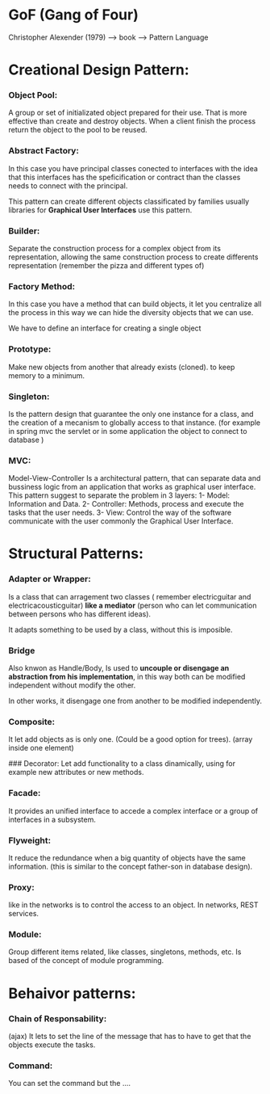 

GoF (Gang of Four)
==================

Christopher Alexender (1979) --> book --> Pattern Language


Creational Design Pattern:
==========================

### Object Pool:
A group or set of initializated object prepared for their use.
That is more effective than create and destroy objects.
When a client finish the process return the object to the pool
to be reused.

### Abstract Factory:
In this case you have principal classes conected to interfaces
with the idea that this interfaces has the speficification or
contract than the classes needs to connect with the principal.

This pattern can create different objects classificated by 
families usually libraries for **Graphical User Interfaces**
use this pattern.

### Builder:
Separate the construction process for a complex object from its
representation, allowing the same construction process to create
differents representation (remember the pizza and different types of)

### Factory Method:
In this case you have a method that can build objects, it let you
centralize all the process in this way we can hide the diversity 
objects that we can use.

We have to define an interface for creating a single object

### Prototype:
Make new objects from another that already exists (cloned).
to keep memory to a minimum.

### Singleton:
Is the pattern design that guarantee the only one instance for a 
class, and the creation of a mecanism to globally access to that 
instance. (for example in spring mvc the servlet or in some 
application the object to connect to database )

### MVC:
Model-View-Controller
Is a architectural pattern, that can separate data and bussiness logic 
from an application that works as graphical user interface.
This pattern suggest to separate the problem in 3 layers:
1- Model: Information and Data.
2- Controller: Methods, process and execute the tasks that the 
               user needs.
3- View: Control the way of the software communicate with the user
         commonly the Graphical User Interface.


Structural Patterns:
====================

### Adapter or Wrapper: 
Is a class that can arragement two classes ( remember electricguitar and electricacousticguitar) **like a mediator** (person who can let communication between
persons who has different ideas).

It adapts something to be used by a class, without this is imposible.

### Bridge
Also knwon as Handle/Body, Is used to **uncouple or disengage 
an abstraction from his implementation**, in this way both
can be modified independent without modify the other.

In other works, it disengage one from another to be modified
independently.

### Composite:
It let add objects as is only one. (Could be a good option for trees).
(array inside one element)

### Decorator:
Let add functionality to a class dinamically, using for example new
attributes or new methods.

### Facade:
It provides an unified interface to accede a complex interface or 
a group of interfaces in a subsystem.

### Flyweight:
It reduce the redundance when a big quantity of objects have the same
information.
(this is similar to the concept father-son in database design).

### Proxy:
like in the networks is to control the access to an object.
In networks, REST services.

### Module:
Group different items related, like classes, singletons, methods, etc.
Is based of the concept of module programming.


Behaivor patterns:
==================

### Chain of Responsability:
(ajax) It lets to set the line of the message that has to have 
to get that the objects execute the tasks.

### Command:
You can set the command but the  ....






























